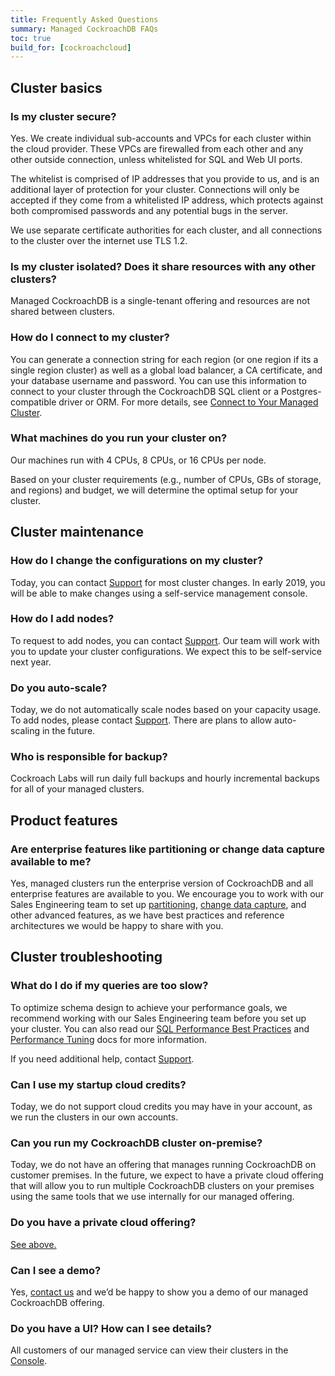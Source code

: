 ```yaml
---
title: Frequently Asked Questions
summary: Managed CockroachDB FAQs
toc: true
build_for: [cockroachcloud]
---
```


## Cluster basics

### Is my cluster secure?

Yes. We create individual sub-accounts and VPCs for each cluster within the cloud provider. These VPCs are firewalled from each other and any other outside connection, unless whitelisted for SQL and Web UI ports.

The whitelist is comprised of IP addresses that you provide to us, and is an additional layer of protection for your cluster. Connections will only be accepted if they come from a whitelisted IP address, which protects against both compromised passwords and any potential bugs in the server.

We use separate certificate authorities for each cluster, and all connections to the cluster over the internet use TLS 1.2.

### Is my cluster isolated? Does it share resources with any other clusters?

Managed CockroachDB is a single-tenant offering and resources are not shared between clusters.

### How do I connect to my cluster?

You can generate a connection string for each region (or one region if its a single region cluster) as well as a global load balancer, a CA certificate, and your database username and password. You can use this information to connect to your cluster through the CockroachDB SQL client or a Postgres-compatible driver or ORM. For more details, see [Connect to Your Managed Cluster](cockroachcloud-connect-to-your-cluster.html).

### What machines do you run your cluster on?

Our machines run with 4 CPUs, 8 CPUs, or 16 CPUs per node.

Based on your cluster requirements (e.g., number of CPUs, GBs of storage, and regions) and budget, we will determine the optimal setup for your cluster.

## Cluster maintenance

### How do I change the configurations on my cluster?

Today, you can contact [Support](https://support.cockroachlabs.com/hc/en-us) for most cluster changes. In early 2019, you will be able to make changes using a self-service management console.

### How do I add nodes?

To request to add nodes, you can contact [Support](https://support.cockroachlabs.com/hc/en-us). Our team will work with you to update your cluster configurations. We expect this to be self-service next year.

### Do you auto-scale?

Today, we do not automatically scale nodes based on your capacity usage. To add nodes, please contact [Support](https://support.cockroachlabs.com/hc/en-us). There are plans to allow auto-scaling in the future.

### Who is responsible for backup?

Cockroach Labs will run daily full backups and hourly incremental backups for all of your managed clusters.

## Product features

### Are enterprise features like partitioning or change data capture available to me?

Yes, managed clusters run the enterprise version of CockroachDB and all enterprise features are available to you. We encourage you to work with our Sales Engineering team to set up [partitioning](partitioning.html), [change data capture](change-data-capture.html), and other advanced features, as we have best practices and reference architectures we would be happy to share with you.

## Cluster troubleshooting

### What do I do if my queries are too slow?

To optimize schema design to achieve your performance goals, we recommend working with our Sales Engineering team before you set up your cluster. You can also read our [SQL Performance Best Practices](performance-best-practices-overview.html) and [Performance Tuning](performance-tuning.html) docs for more information.

If you need additional help, contact [Support](https://support.cockroachlabs.com/hc/en-us).

### Can I use my startup cloud credits?

Today, we do not support cloud credits you may have in your account, as we run the clusters in our own accounts.

### Can you run my CockroachDB cluster on-premise?

Today, we do not have an offering that manages running CockroachDB on customer premises. In the future, we expect to have a private cloud offering that will allow you to run multiple CockroachDB clusters on your premises using the same tools that we use internally for our managed offering.

### Do you have a private cloud offering?

[See above.](#can-you-run-my-cockroachdb-cluster-on-premise)

### Can I see a demo?

Yes, [contact us](https://support.cockroachlabs.com/hc/en-us) and we’d be happy to show you a demo of our managed CockroachDB offering.

### Do you have a UI? How can I see details?

All customers of our managed service can view their clusters in the [Console](https://cockroachlabs.cloud/).
